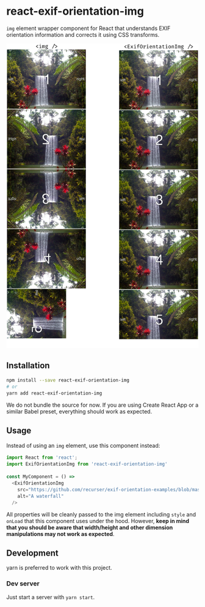 # react-exif-orientation-img

`img` element wrapper component for React that understands EXIF orientation information and corrects it using CSS transforms.

![Example](example.png)

## Installation

```sh
npm install --save react-exif-orientation-img
# or
yarn add react-exif-orientation-img
```

We do not bundle the source for now. If you are using Create React App or a similar Babel preset, everything should work as expected.

## Usage

Instead of using an `img` element, use this component instead:

```js
import React from 'react';
import ExifOrientationImg from 'react-exif-orientation-img'

const MyComponent = () =>
  <ExifOrientationImg
    src="https://github.com/recurser/exif-orientation-examples/blob/master/Portrait_8.jpg?raw=true"
    alt="A waterfall"
  />
```

All properties will be cleanly passed to the img element including `style` and `onLoad` that this component uses under the hood. However, **keep in mind that you should be aware that width/height and other dimension manipulations may not work as expected**.

## Development

yarn is preferred to work with this project.

### Dev server

Just start a server with `yarn start`.
